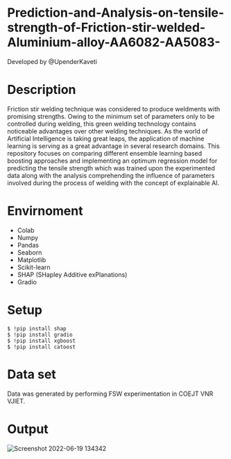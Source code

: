 # Prediction-and-Analysis-on-tensile-strength-of-Friction-stir-welded-Aluminium-alloy-AA6082-AA5083-

Developed by @UpenderKaveti

# Description
Friction stir welding technique was considered to produce weldments with promising strengths. Owing to the minimum set of parameters only to be controlled during welding, this green welding technology contains noticeable advantages over other welding techniques. As the world of Artificial Intelligence is taking great leaps, the application of machine learning is serving as a great advantage in several research domains. This repository focuses on comparing different ensemble learning based boosting approaches and implementing an optimum regression model for predicting the tensile strength which was trained upon the experimented data along with the analysis comprehending the influence of parameters involved during the process of welding with the concept of explainable AI.


# Envirnoment

* Colab
* Numpy
* Pandas
* Seaborn
* Matplotlib
* Scikit-learn
* SHAP (SHapley Additive exPlanations)
* Gradio


# Setup

```
$ !pip install shap
$ !pip install gradio
$ !pip install xgboost
$ !pip install catoost
```

# Data set
Data was generated by performing FSW experimentation in COEJT VNR VJIET.

# Output
![Screenshot 2022-06-19 134342](https://user-images.githubusercontent.com/83408384/189020479-0e6d5454-5aef-4ba7-87e0-0ceed72d5d8c.png)
